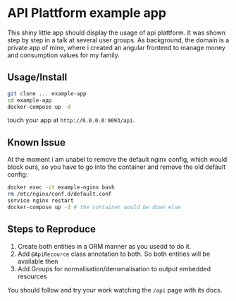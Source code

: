 # API Plattform example app

This shiny little app should display the usage of api plattform. It was shown step by step in a talk at several user groups. As background, the domain is
a private app of mine, where i created an angular frontend to manage money and consumption values for my family.

## Usage/Install

```bash
git clone ... example-app
cd example-app
docker-compose up -d
```

touch your app at `http://0.0.0.0:9093/api`. 

## Known Issue

At the moment i am unabel to remove the default nginx config, which would block ours, so you have to go into the container and remove the old default config:

```bash
docker exec -it example-nginx bash
rm /etc/nginx/conf.d/default.conf
service nginx restart
docker-compose up -d # the container would be down else
```

## Steps to Reproduce

1. Create both entities in a ORM manner as you usedd to do it. 
2. Add `@ApiRecource` class annotation to both. So both entities will be available then
3. Add Groups for normalisation/denomalisation to output embedded resources

You should follow and try your work watching the `/api` page with its docs.
